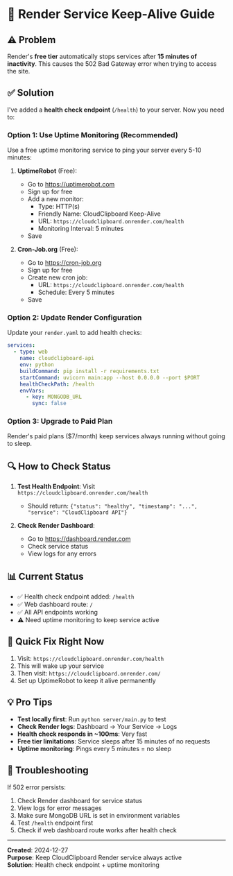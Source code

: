 # 🔄 Render Service Keep-Alive Guide

## ⚠️ Problem
Render's **free tier** automatically stops services after **15 minutes of inactivity**. This causes the 502 Bad Gateway error when trying to access the site.

## ✅ Solution

I've added a **health check endpoint** (`/health`) to your server. Now you need to:

### Option 1: Use Uptime Monitoring (Recommended)
Use a free uptime monitoring service to ping your server every 5-10 minutes:

1. **UptimeRobot** (Free):
   - Go to https://uptimerobot.com
   - Sign up for free
   - Add a new monitor:
     - Type: HTTP(s)
     - Friendly Name: CloudClipboard Keep-Alive
     - URL: `https://cloudclipboard.onrender.com/health`
     - Monitoring Interval: 5 minutes
   - Save

2. **Cron-Job.org** (Free):
   - Go to https://cron-job.org
   - Sign up for free
   - Create new cron job:
     - URL: `https://cloudclipboard.onrender.com/health`
     - Schedule: Every 5 minutes
   - Save

### Option 2: Update Render Configuration
Update your `render.yaml` to add health checks:

```yaml
services:
  - type: web
    name: cloudclipboard-api
    env: python
    buildCommand: pip install -r requirements.txt
    startCommand: uvicorn main:app --host 0.0.0.0 --port $PORT
    healthCheckPath: /health
    envVars:
      - key: MONGODB_URL
        sync: false
```

### Option 3: Upgrade to Paid Plan
Render's paid plans ($7/month) keep services always running without going to sleep.

## 🔍 How to Check Status

1. **Test Health Endpoint**: Visit `https://cloudclipboard.onrender.com/health`
   - Should return: `{"status": "healthy", "timestamp": "...", "service": "CloudClipboard API"}`

2. **Check Render Dashboard**:
   - Go to https://dashboard.render.com
   - Check service status
   - View logs for any errors

## 📊 Current Status

- ✅ Health check endpoint added: `/health`
- ✅ Web dashboard route: `/` 
- ✅ All API endpoints working
- ⚠️ Need uptime monitoring to keep service active

## 🎯 Quick Fix Right Now

1. Visit: `https://cloudclipboard.onrender.com/health`
2. This will wake up your service
3. Then visit: `https://cloudclipboard.onrender.com/`
4. Set up UptimeRobot to keep it alive permanently

## 💡 Pro Tips

- **Test locally first**: Run `python server/main.py` to test
- **Check Render logs**: Dashboard → Your Service → Logs
- **Health check responds in ~100ms**: Very fast
- **Free tier limitations**: Service sleeps after 15 minutes of no requests
- **Uptime monitoring**: Pings every 5 minutes = no sleep

## 🔧 Troubleshooting

If 502 error persists:
1. Check Render dashboard for service status
2. View logs for error messages
3. Make sure MongoDB URL is set in environment variables
4. Test `/health` endpoint first
5. Check if web dashboard route works after health check

---

**Created**: 2024-12-27  
**Purpose**: Keep CloudClipboard Render service always active  
**Solution**: Health check endpoint + uptime monitoring

